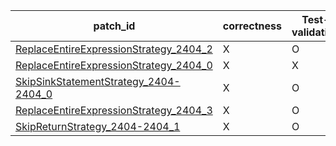  | patch_id |correctness |Test-validation |NPEX-validation |
 |--- | --- | --- | --- | 
 | [ReplaceEntireExpressionStrategy_2404_2](./patches/ReplaceEntireExpressionStrategy_2404_2/patch.java#L2399) | X | O | X | 
 | [ReplaceEntireExpressionStrategy_2404_0](./patches/ReplaceEntireExpressionStrategy_2404_0/patch.java#L2399) | X | X | X | 
 | [SkipSinkStatementStrategy_2404-2404_0](./patches/SkipSinkStatementStrategy_2404-2404_0/patch.java#L2399) | X | O | X | 
 | [ReplaceEntireExpressionStrategy_2404_3](./patches/ReplaceEntireExpressionStrategy_2404_3/patch.java#L2399) | X | O | X | 
 | [SkipReturnStrategy_2404-2404_1](./patches/SkipReturnStrategy_2404-2404_1/patch.java#L2399) | X | O | X | 
